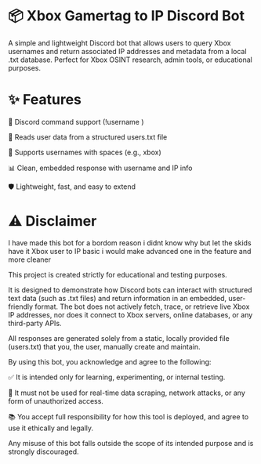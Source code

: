 # 📦 Xbox Gamertag to IP Discord Bot
A simple and lightweight Discord bot that allows users to query Xbox usernames and return associated IP addresses and metadata from a local .txt database. Perfect for Xbox OSINT research, admin tools, or educational purposes.

# ✨ Features
💬 Discord command support (!username <Gamertag>)

📄 Reads user data from a structured users.txt file

🧠 Supports usernames with spaces (e.g., xbox)

📊 Clean, embedded response with username and IP info

🛡️ Lightweight, fast, and easy to extend


# ⚠️ Disclaimer

I have made this bot for a bordom reason i didnt know why but let the skids have it
Xbox user to IP basic i would make advanced one in the feature and more cleaner

This project is created strictly for educational and testing purposes.

It is designed to demonstrate how Discord bots can interact with structured text data (such as .txt files) and return information in an embedded, user-friendly format.
The bot does not actively fetch, trace, or retrieve live Xbox IP addresses, nor does it connect to Xbox servers, online databases, or any third-party APIs.

All responses are generated solely from a static, locally provided file (users.txt) that you, the user, manually create and maintain.

By using this bot, you acknowledge and agree to the following:

✅ It is intended only for learning, experimenting, or internal testing.

🚫 It must not be used for real-time data scraping, network attacks, or any form of unauthorized access.

📚 You accept full responsibility for how this tool is deployed, and agree to use it ethically and legally.

Any misuse of this bot falls outside the scope of its intended purpose and is strongly discouraged.

